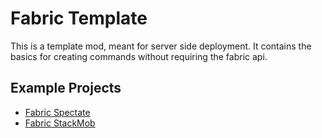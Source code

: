 # Fabric Template

This is a template mod, meant for server side deployment.
It contains the basics for creating commands without requiring the fabric api.

## Example Projects

- [Fabric Spectate](https://github.com/Yimura/Fabric-Spectate)
- [Fabric StackMob](https://github.com/Yimura/Fabric-StackMob)